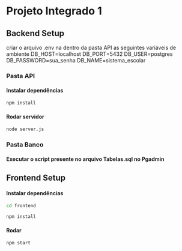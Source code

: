 # Projeto Integrado 1

## Backend Setup
criar o arquivo .env na dentro da pasta API as seguintes variáveis de ambiente
DB_HOST=localhost
DB_PORT=5432
DB_USER=postgres
DB_PASSWORD=sua_senha
DB_NAME=sistema_escolar
### Pasta API

#### Instalar dependências
```sh
npm install 
```
#### Rodar servidor
```sh
node server.js
```

### Pasta Banco

#### Executar o script presente no arquivo Tabelas.sql no Pgadmin


## Frontend Setup

#### Instalar dependências
```sh
cd frontend 
```

```sh
npm install
```

#### Rodar

```sh
npm start
```
